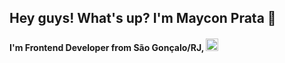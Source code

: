 ## Hey guys! What's up? I'm Maycon Prata 👋

#### I'm Frontend Developer from São Gonçalo/RJ, <img src="https://github.com/juliohm/awesome-brazil-data/blob/master/images/brazil-icon.png?raw=true" height=20>
